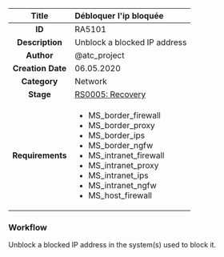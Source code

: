 | Title                       | Débloquer l'ip bloquée         |
|:---------------------------:|:--------------------|
| **ID**                      | RA5101            |
| **Description**             | Unblock a blocked IP address   |
| **Author**                  | @atc_project        |
| **Creation Date**           | 06.05.2020 |
| **Category**                | Network      |
| **Stage**                   |[RS0005: Recovery](../Response_Stages/RS0005.md)| 
| **Requirements** |<ul><li>MS_border_firewall</li><li>MS_border_proxy</li><li>MS_border_ips</li><li>MS_border_ngfw</li><li>MS_intranet_firewall</li><li>MS_intranet_proxy</li><li>MS_intranet_ips</li><li>MS_intranet_ngfw</li><li>MS_host_firewall</li></ul>|

### Workflow

Unblock a blocked IP address in the system(s) used to block it.  
